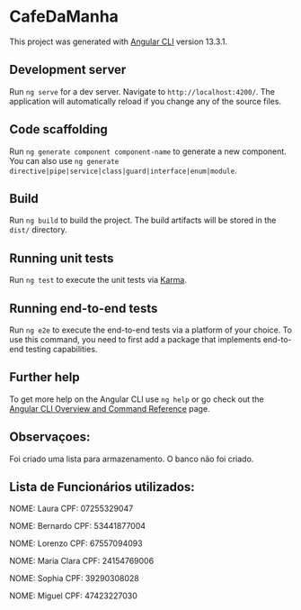 # CafeDaManha

This project was generated with [Angular CLI](https://github.com/angular/angular-cli) version 13.3.1.

## Development server

Run `ng serve` for a dev server. Navigate to `http://localhost:4200/`. The application will automatically reload if you change any of the source files.

## Code scaffolding

Run `ng generate component component-name` to generate a new component. You can also use `ng generate directive|pipe|service|class|guard|interface|enum|module`.

## Build

Run `ng build` to build the project. The build artifacts will be stored in the `dist/` directory.

## Running unit tests

Run `ng test` to execute the unit tests via [Karma](https://karma-runner.github.io).

## Running end-to-end tests

Run `ng e2e` to execute the end-to-end tests via a platform of your choice. To use this command, you need to first add a package that implements end-to-end testing capabilities.

## Further help

To get more help on the Angular CLI use `ng help` or go check out the [Angular CLI Overview and Command Reference](https://angular.io/cli) page.


## Observaçoes:

Foi criado uma lista para armazenamento. O banco não foi criado.

## Lista de Funcionários utilizados:

NOME: Laura
CPF: 07255329047

NOME: Bernardo
CPF: 53441877004

NOME: Lorenzo
CPF: 67557094093

NOME: Maria Clara
CPF: 24154769006

NOME: Sophia
CPF: 39290308028

NOME: Miguel
CPF: 47423227030
